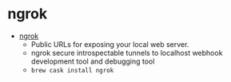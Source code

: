# ngrok
- [ngrok](https://ngrok.com/)
  -  Public URLs for exposing your local web server.
  - ngrok secure introspectable tunnels to localhost webhook development tool and debugging tool
  - `brew cask install ngrok`
